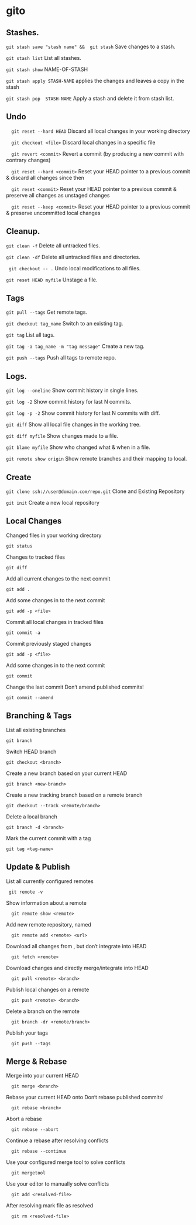 # gito


## Stashes. 		

``` git stash save "stash name" &&  git stash ```  Save changes to a stash. 	
  
``` git stash list ```  	List all stashes. 	
  
``` git stash show ``` NAME-OF-STASH
  
``` git stash apply STASH-NAME ``` applies the changes and leaves a copy in the stash
  
``` git stash pop  STASH-NAME ``` 	Apply a stash and delete it from stash list.


## Undo


```  git reset --hard HEAD``` Discard all local changes in your working directory

```  git checkout <file>``` Discard local changes in a specific file

```  git revert <commit>``` Revert a commit (by producing a new commit with contrary changes)

```  git reset --hard <commit>``` Reset your HEAD pointer to a previous commit & discard all changes since then

```  git reset <commit>``` Reset your HEAD pointer to a previous commit & preserve all changes as unstaged changes

```  git reset --keep <commit>``` Reset your HEAD pointer to a previous commit & preserve uncommitted local changes


## Cleanup. 	
	
``` git clean -f ```	Delete all untracked files. 	

``` git clean -df ```	Delete all untracked files and directories. 	

``` git checkout -- .``` 	Undo local modifications to all files. 	

``` git reset HEAD myfile ```	Unstage a file.


  ## Tags 
  
``` git pull --tags ``` 	Get remote tags. 	
  
``` git checkout tag_name ``` 	Switch to an existing tag. 	
  
``` git tag ``` 	List all tags. 	
  
``` git tag -a tag_name -m "tag message" ``` 	Create a new tag. 	
  
``` git push --tags ``` 	Push all tags to remote repo. 	


## Logs. 		

``` git log --oneline ``` 	Show commit history in single lines. 	

``` git log -2 ``` 	Show commit history for last N commits. 	

``` git log -p -2 ``` 	Show commit history for last N commits with diff. 	

``` git diff ``` 	Show all local file changes in the working tree. 	

``` git diff myfile ``` 	Show changes made to a file. 	

``` git blame myfile ``` 	Show who changed what & when in a file. 	

``` git remote show origin ``` 	Show remote branches and their mapping to local.


## Create


``` git clone ssh://user@domain.com/repo.git ``` Clone and Existing Repository

``` git init ``` Create a new local repository  


## Local Changes

Changed files in your working directory
``` 
git status  
```
Changes to tracked files
 ```  
git diff  
```
Add all current changes to the next commit
```  
git add .  
```
Add some changes in <file> to the next commit
``` 
git add -p <file>
```
Commit all local changes in tracked files
```  
git commit -a  
```
Commit previously staged changes
```  
git add -p <file>  
```
Add some changes in to the next commit
```  
git commit  
```

Change the last commit
Don‘t amend published commits!

```  
git commit --amend   
```

## Branching & Tags

List all existing branches

```  
git branch 
```

Switch HEAD branch

```  
git checkout <branch>
```

Create a new branch based on your current HEAD

```  
git branch <new-branch>
```

Create a new tracking branch based on a remote branch

```  
git checkout --track <remote/branch>
```

Delete a local branch

```  
git branch -d <branch>
```

Mark the current commit with a tag

```  
git tag <tag-name>
```

  
  ## Update & Publish

List all currently configured remotes

``` git remote -v```

Show information about a remote

```  git remote show <remote>```

Add new remote repository, named <remote>

```  git remote add <remote> <url>```

Download all changes from <remote>, but don‘t integrate into HEAD

```  git fetch <remote>```

Download changes and directly merge/integrate into HEAD

```  git pull <remote> <branch>```

Publish local changes on a remote

```  git push <remote> <branch>```

Delete a branch on the remote

```  git branch -dr <remote/branch>```

Publish your tags

```  git push --tags```
  
  
## Merge & Rebase

Merge <branch> into your current HEAD

```  git merge <branch>```

Rebase your current HEAD onto <branch>
Don‘t rebase published commits!

```  git rebase <branch>```

Abort a rebase

```  git rebase --abort```

Continue a rebase after resolving conflicts

```  git rebase --continue```

Use your configured merge tool to solve conflicts

```  git mergetool```

Use your editor to manually solve conflicts

```  git add <resolved-file>```

After resolving mark file as resolved

```  git rm <resolved-file>```



  
